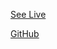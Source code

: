 <a href="http://www.eyeofac.garymenezes.com" class="btn btn-large btn-primary"><i class="icon-eye-open"></i><p>See Live</p></a>
<a href="https://github.com/gdmen/EoAC" class="btn btn-large btn-success"><i class="icon-github"></i><p>GitHub</p></a>
